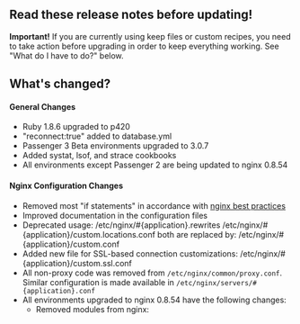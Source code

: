 ## Read these release notes before updating!

**Important!** If you are currently using keep files or custom recipes, you need to take action before upgrading in order to keep everything working. See "What do I have to do?" below.

## What's changed?

#### General Changes
* Ruby 1.8.6 upgraded to p420
* "reconnect:true" added to database.yml
* Passenger 3 Beta environments upgraded to 3.0.7
* Added systat, lsof, and strace cookbooks
* All environments except Passenger 2 are being updated to nginx 0.8.54

#### Nginx Configuration Changes
* Removed most "if statements" in accordance with [nginx best practices](http://wiki.nginx.org/IfIsEvil)
* Improved documentation in the configuration files
* Deprecated usage:
	    /etc/nginx/#{application}.rewrites
	    /etc/nginx/#{application}/custom.locations.conf
  both are replaced by:
	/etc/nginx/#{application}/custom.conf
* Added new file for SSL-based connection customizations:
	/etc/nginx/#{application}/custom.ssl.conf
* All non-proxy code was removed from `/etc/nginx/common/proxy.conf`. Similar configuration is made available in `/etc/nginx/servers/#{application}.conf`
* All environments upgraded to nginx 0.8.54 have the following changes:
	* Removed modules from nginx: